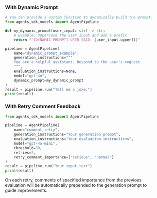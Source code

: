 ### With Dynamic Prompt
```python
# You can provide a custom function to dynamically build the prompt.
from agents_sdk_models import AgentPipeline

def my_dynamic_prompt(user_input: str) -> str:
    # Example: Uppercase the user input and add a prefix
    return f"[DYNAMIC PROMPT] USER SAID: {user_input.upper()}"

pipeline = AgentPipeline(
    name="dynamic_prompt_example",
    generation_instructions="""
    You are a helpful assistant. Respond to the user's request.
    """,
    evaluation_instructions=None,
    model="gpt-4o",
    dynamic_prompt=my_dynamic_prompt
)
result = pipeline.run("Tell me a joke.")
print(result)
```

### With Retry Comment Feedback
```python
from agents_sdk_models import AgentPipeline

pipeline = AgentPipeline(
    name="comment_retry",
    generation_instructions="Your generation prompt",
    evaluation_instructions="Your evaluation instructions",
    model="gpt-4o-mini",
    threshold=80,
    retries=2,
    retry_comment_importance=["serious", "normal"]
)
result = pipeline.run("Your input text")
print(result)
```
On each retry, comments of specified importance from the previous evaluation will be automatically prepended to the generation prompt to guide improvements. 